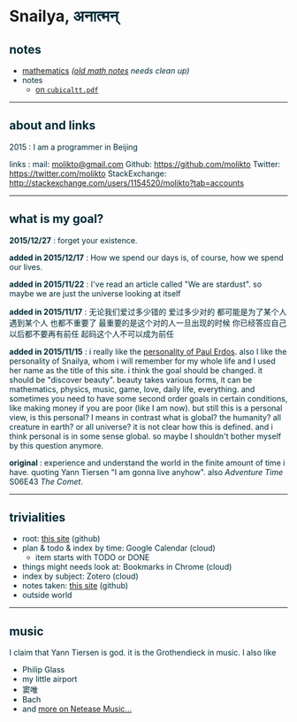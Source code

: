 

# Snailya<font color='#002b36'>, अनात्मन्<font>


## notes


* [mathematics](mathematics/foundation.html) *([old math notes](mathematics.html) needs clean up)*
* notes
	* [on `cubicaltt.pdf`](notes/cubicaltt.html)

----

## about and links

2015
:   I am a programmer in Beijing

links
:   mail: [molikto@gmail.com](mailto:molikto@gmail.com)
    Github: https://github.com/molikto
    Twitter: https://twitter.com/molikto
    StackExchange: http://stackexchange.com/users/1154520/molikto?tab=accounts


----

## what is my goal?

**2015/12/27**
: forget your existence.

**added in 2015/12/17**
: How we spend our days is, of course, how we spend our lives.

**added in 2015/11/22**
: I've read an article called "We are stardust". so maybe we are just the universe looking at itself

**added in 2015/11/17**
: 无论我们爱过多少错的 爱过多少对的 都可能是为了某个人 遇到某个人 也都不重要了 最重要的是这个对的人一旦出现的时候 你已经答应自己 以后都不要再有前任 起码这个人不可以成为前任

**added in 2015/11/15**
: i really like the [personality of Paul Erdos](https://en.wikipedia.org/wiki/Paul_Erd%C5%91s#Personality). also I like the personality of Snailya, whom i will remember for my whole life and I used her name as the title of this site.
i think the goal should be changed. it should be "discover beauty". beauty takes various forms, it can be mathematics, physics, music, game, love, daily life, everything. and sometimes you need to have some second order goals in certain conditions, like making money if you are poor (like I am now). but still this is a personal view, is this personal? I means in contrast what is global? the humanity? all creature in earth? or all universe? it is not clear how this is defined. and i think personal is in some sense global. so maybe I shouldn't bother myself by this question anymore. 


**original**
: experience and understand the world in the finite amount of time i have. quoting Yann Tiersen "I am gonna live anyhow". also *Adventure Time* S06E43 *The Comet*.

-----	
## trivialities

* root: [this site](https://github.com/molikto/molikto.github.io) (github)
* plan & todo & index by time: Google Calendar (cloud)
	* item starts with TODO or DONE
* things might needs look at: Bookmarks in Chrome (cloud)
* index by subject: Zotero (cloud)
* notes taken: [this site](https://github.com/molikto/molikto.github.io) (github)
* outside world

----
## music

I claim that Yann Tiersen is god. it is the Grothendieck in music. I also like

* Philip Glass
* my little airport
* 窦唯
* Bach
* and [more on Netease Music...](http://music.163.com/#/user/home?id=80469881)
